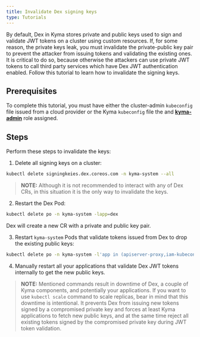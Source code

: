 ```yaml
---
title: Invalidate Dex signing keys
type: Tutorials
---
```


By default, Dex in Kyma stores private and public keys used to sign and validate JWT tokens on a cluster using custom resources. If, for some reason, the private keys leak, you must invalidate the private-public key pair to prevent the attacker from issuing tokens and validating the existing ones.
It is critical to do so, because otherwise the attackers can use private JWT tokens to call third party services which have Dex JWT authentication enabled. 
Follow this tutorial to learn how to invalidate the signing keys.

## Prerequisites

To complete this tutorial, you must have either the cluster-admin `kubeconfig` file issued from a cloud provider or the Kyma `kubeconfig` file the and [**kyma-admin**](#details-roles-in-kyma) role assigned.

## Steps

Perform these steps to invalidate the keys: 

1. Delete all signing keys on a cluster:

```bash
kubectl delete signingkeies.dex.coreos.com -n kyma-system --all 
```

>**NOTE:** Although it is not recommended to interact with any of Dex CRs, in this situation it is the only way to invalidate the keys.

2. Restart the Dex Pod:

```bash
kubectl delete po -n kyma-system -lapp=dex
```
Dex will create a new CR with a private and public key pair.

3. Restart `kyma-system` Pods that validate tokens issued from Dex to drop the existing public keys:

```bash 
kubectl delete po -n kyma-system -l'app in (apiserver-proxy,iam-kubeconfig-service,console-backend-service,kiali-kcproxy,log-ui)'; kubectl delete po -n kyma-system -l 'app.kubernetes.io/name in (oathkeeper,tracing)'
```

4. Manually restart all your applications that validate Dex JWT tokens internally to get the new public keys. 

>**NOTE:** Mentioned commands result in downtime of Dex, a couple of Kyma components, and potentially your applications. If you want to use `kubectl scale` command to scale replicas, bear in mind that this downtime is intentional. It prevents Dex from issuing new tokens signed by a compromised private key and forces at least Kyma applications to fetch new public keys, and at the same time reject all existing tokens signed by the compromised private key during JWT token validation.
